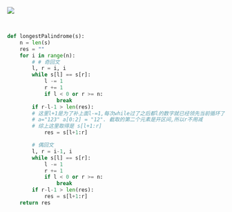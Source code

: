 ![](https://i0.hdslb.com/bfs/article/22aaa9ffa45b185f8bd01e01b991913cf3ac6722.png@942w_503h_progressive.webp)

<br/>

```python
def longestPalindrome(s):
    n = len(s)
    res = ""
    for i in range(n):
        # # 奇回文
        l, r = i, i
        while s[l] == s[r]:
            l -= 1
            r += 1
            if l < 0 or r >= n:
                break
        if r-l-1 > len(res):
        # 这里l+1是为了补上面l-=1,每次while过了之后都l的数字就已经领先当前循环了
        # a="123" a[0:2] = "12". 截取的第二个元素是开区间,所以r不用减
        # 综上这里取得是 s[l+1:r]
            res = s[l+1:r]

        # 偶回文
        l, r = i-1, i
        while s[l] == s[r]:
            l -= 1
            r += 1
            if l < 0 or r >= n:
                break
        if r-l-1 > len(res):
            res = s[l+1:r]
    return res
```
